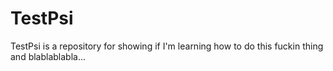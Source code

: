 TestPsi
=======

TestPsi is a repository for showing if I'm learning how to do this fuckin thing and blablablabla...
